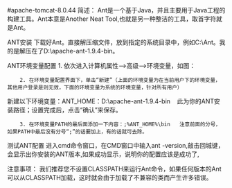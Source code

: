#apache-tomcat-8.0.44
简述：
        Ant是一个基于Java，并且主要用于Java工程的构建工具。Ant本意是Another Neat Tool,也就是另一种整洁的工具，取首字符就是Ant。 

ANT安装
        下载好Ant。直接解压缩文件，放到指定的系统目录中，例如C:\Ant。我的是解压在了D:\apache-ant-1.9.4-bin。 

ANT环境变量配置
        1. 依次进入计算机属性-->高级-->环境变量，如图：
                
        2. 在环境变量配置界面下，单击“新建”（上面的环境变量为在当前用户下的环境变量，其他用户登录是则无效，下面的环境变量为系统的环境变量，针对所有用户）
新建以下环境变量：ANT_HOME：D:\apache-ant-1.9.4-bin    此为你的ANT安装路径；设置完成后，点击“确认”来保存。
        
        3. 在环境变量PATH的最后面添加一下内容：;%ANT_HOME%\bin   注意前面的分号，如果PATH中最后没有分号“;”的话要加上，有的话就可去除。
        
         

测试ANT配置
        进入cmd命令窗口，在CMD窗口中输入ant -version,敲击回城键，会显示出你安装的ANT版本,如果成功显示，说明你的配置应该是成功了,
        
         

注意事项：
        我们推荐您不设置CLASSPATH来运行Ant命令，如果任何版本的Ant可以从CLASSPATH加载，这时就会由于加载了不兼容的类而产生许多错误。












